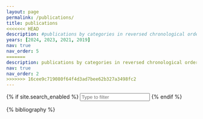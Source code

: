 ```yaml
---
layout: page
permalink: /publications/
title: publications
<<<<<<< HEAD
description: #publications by categories in reversed chronological order. generated by jekyll-scholar.
years: [2024, 2023, 2021, 2019]
nav: true
nav_order: 5
=======
description: publications by categories in reversed chronological order. generated by jekyll-scholar.
nav: true
nav_order: 2
>>>>>>> 16cee9c719080f64f4d3ad7bee62b327a3498fc2
---
```


<!-- _pages/publications.md -->

{% if site.search_enabled %}
<input type="text" id="bibsearch" spellcheck="false" autocomplete="off" class="search bibsearch-form-input" placeholder="Type to filter">
{% endif %}

<div class="publications">

{% bibliography %}

</div>
